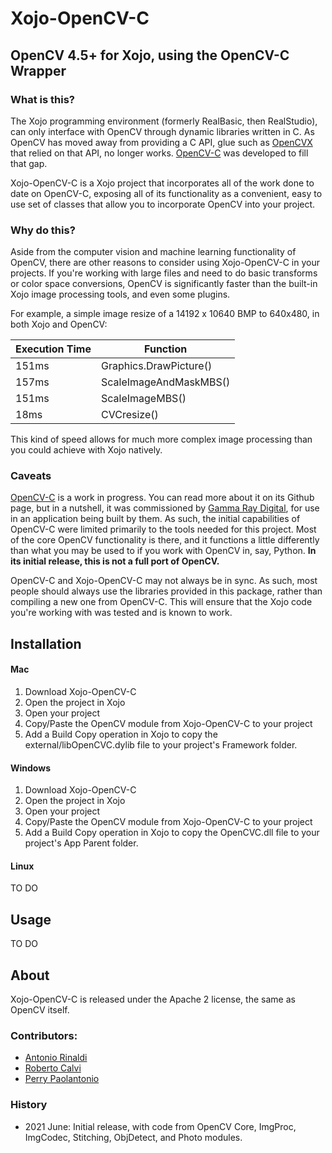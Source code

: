 # Xojo-OpenCV-C

## OpenCV 4.5+ for Xojo, using the OpenCV-C Wrapper

### What is this? 
The Xojo programming environment (formerly RealBasic, then RealStudio), can only interface with OpenCV through dynamic libraries written in C. As OpenCV has moved away from providing a C API, glue such as [OpenCVX](https://github.com/sonots/opencvx) that relied on that API, no longer works. [OpenCV-C](https://github.com/friolator/OpenCV-C) was developed to fill that gap. 

Xojo-OpenCV-C is a Xojo project that incorporates all of the work done to date on OpenCV-C, exposing all of its functionality as a convenient, easy to use set of classes that allow you to incorporate OpenCV into your project.

### Why do this? 
Aside from the computer vision and machine learning functionality of OpenCV, there are other reasons to consider using Xojo-OpenCV-C in your projects. If you're working with large files and need to do basic transforms or color space conversions, OpenCV is significantly faster than the built-in Xojo image processing tools, and even some plugins. 

For example, a simple image resize of a 14192 x 10640 BMP to 640x480, in both Xojo and OpenCV:

Execution Time| Function
------ | -------------
151ms  | Graphics.DrawPicture()
157ms  | ScaleImageAndMaskMBS()
151ms  | ScaleImageMBS()
18ms   | CVCresize()

This kind of speed allows for much more complex image processing than you could achieve with Xojo natively. 

### Caveats
[OpenCV-C](https://github.com/friolator/OpenCV-C) is a work in progress. You can read more about it on its Github page, but in a nutshell, it was commissioned by [Gamma Ray Digital](https://www.gammaraydigital.com), for use in an application being built by them. As such, the initial capabilities of OpenCV-C were limited primarily to the tools needed for this project. Most of the core OpenCV functionality is there, and it functions a little differently than what you may be used to if you work with OpenCV in, say, Python. **In its initial release, this is not a full port of OpenCV.**

OpenCV-C and Xojo-OpenCV-C may not always be in sync. As such, most people should always use the libraries provided in this package, rather than compiling a new one from OpenCV-C. This will ensure that the Xojo code you're working with was tested and is known to work. 


## Installation

#### Mac
1. Download Xojo-OpenCV-C
2. Open the project in Xojo
3. Open your project
4. Copy/Paste the OpenCV module from Xojo-OpenCV-C to your project
5. Add a Build Copy operation in Xojo to copy the external/libOpenCVC.dylib file to your project's Framework folder.

#### Windows
1. Download Xojo-OpenCV-C
3. Open the project in Xojo
4. Open your project
5. Copy/Paste the OpenCV module from Xojo-OpenCV-C to your project
6. Add a Build Copy operation in Xojo to copy the OpenCVC.dll file to your project's App Parent folder. 

#### Linux
TO DO



## Usage
TO DO




## About
Xojo-OpenCV-C is released under the Apache 2 license, the same as OpenCV itself.


### Contributors:
* [Antonio Rinaldi](https://github.com/Falcomedia)
* [Roberto Calvi](https://github.com/robertocalvi)
* [Perry Paolantonio](https://github.com/friolator)

### History
* 2021 June: Initial release, with code from OpenCV Core, ImgProc, ImgCodec, Stitching, ObjDetect, and Photo modules. 

